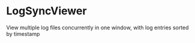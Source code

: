 # LogSyncViewer
View multiple log files concurrently in one window, with log entries sorted by timestamp
